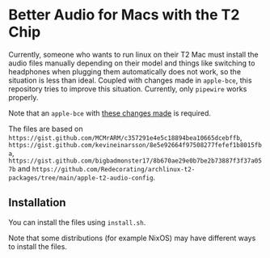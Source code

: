# Better Audio for Macs with the T2 Chip

Currently, someone who wants to run linux on their T2 Mac must install the audio files manually depending on their model and things like switching to headphones when plugging them automatically does not work, so the situation is less than ideal. Coupled with changes made in `apple-bce`, this repository tries to improve this situation. Currently, only `pipewire` works properly.

Note that an `apple-bce` with [these changes made](https://github.com/kekrby/apple-bce) is required.

The files are based on `https://gist.github.com/MCMrARM/c357291e4e5c18894bea10665dcebffb`, `https://gist.github.com/kevineinarsson/8e5e92664f97508277fefef1b8015fba`, `https://gist.github.com/bigbadmonster17/8b670ae29e0b7be2b73887f3f37a057b` and `https://github.com/Redecorating/archlinux-t2-packages/tree/main/apple-t2-audio-config`.

## Installation
You can install the files using `install.sh`.

Note that some distributions (for example NixOS) may have different ways to install the files.
